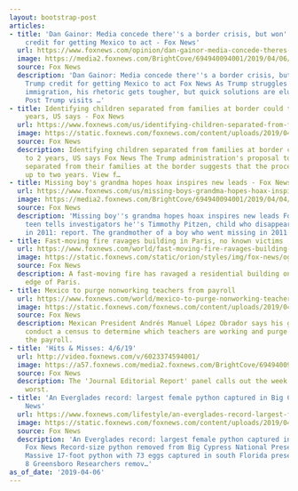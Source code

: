 ```yaml
---
layout: bootstrap-post
articles:
- title: 'Dan Gainor: Media concede there''s a border crisis, but won''t give Trump
    credit for getting Mexico to act - Fox News'
  url: https://www.foxnews.com/opinion/dan-gainor-media-concede-theres-a-border-crisis-but-wont-give-trump-credit-for-getting-mexico-to-act
  image: https://media2.foxnews.com/BrightCove/694940094001/2019/04/06/694940094001_6023340477001_6023340565001-vs.jpg
  source: Fox News
  description: 'Dan Gainor: Media concede there''s a border crisis, but won''t give
    Trump credit for getting Mexico to act Fox News As Trump struggles to curb unauthorized
    immigration, his rhetoric gets tougher, but quick solutions are elusive The Washington
    Post Trump visits …'
- title: Identifying children separated from families at border could take up to 2
    years, US says - Fox News
  url: https://www.foxnews.com/us/identifying-children-separated-from-families-at-the-border-could-take-up-to-two-years-us-says
  image: https://static.foxnews.com/foxnews.com/content/uploads/2019/04/family.jpg
  source: Fox News
  description: Identifying children separated from families at border could take up
    to 2 years, US says Fox News The Trump administration's proposal to identify children
    separated from their families at the border suggests that the process could take
    up to two years. View f…
- title: Missing boy's grandma hopes hoax inspires new leads - Fox News
  url: https://www.foxnews.com/us/missing-boys-grandma-hopes-hoax-inspires-new-leads
  image: https://media2.foxnews.com/BrightCove/694940094001/2019/04/04/694940094001_6022458020001_6022454737001-vs.jpg
  source: Fox News
  description: 'Missing boy''s grandma hopes hoax inspires new leads Fox News Ohio
    teen tells investigators he''s Timmothy Pitzen, child who disappeared in Illinois
    in 2011: report. The grandmother of a boy who went missing in 2011 from...'
- title: Fast-moving fire ravages building in Paris, no known victims
  url: https://www.foxnews.com/world/fast-moving-fire-ravages-building-in-paris-no-known-victims
  image: https://static.foxnews.com/static/orion/styles/img/fox-news/og/og-fox-news.png
  source: Fox News
  description: A fast-moving fire has ravaged a residential building on the northern
    edge of Paris.
- title: Mexico to purge nonworking teachers from payroll
  url: https://www.foxnews.com/world/mexico-to-purge-nonworking-teachers-from-payroll
  image: https://static.foxnews.com/foxnews.com/content/uploads/2019/04/ContentBroker_contentid-250c2541488e426bacf82752f7cbda53.png
  source: Fox News
  description: Mexican President Andrés Manuel López Obrador says his government will
    conduct a census to determine which teachers are working and purge the rest from
    the payroll.
- title: 'Hits & Misses: 4/6/19'
  url: http://video.foxnews.com/v/6023374594001/
  image: https://a57.foxnews.com/media2.foxnews.com/BrightCove/694940094001/2019/04/06/640/360/694940094001_6023374750001_6023374594001-vs.jpg
  source: Fox News
  description: The 'Journal Editorial Report' panel calls out the week's best and
    worst.
- title: 'An Everglades record: largest female python captured in Big Cypress - Fox
    News'
  url: https://www.foxnews.com/lifestyle/an-everglades-record-largest-female-python-captured-in-big-cypress
  image: https://static.foxnews.com/foxnews.com/content/uploads/2019/04/python-BIG-CYPRESS-NATIONAL-PRESERVE.jpg
  source: Fox News
  description: 'An Everglades record: largest female python captured in Big Cypress
    Fox News Record-size python removed from Big Cypress National Preserve NBC2 News
    Massive 17-foot python with 73 eggs captured in south Florida preserve WGHP FOX
    8 Greensboro Researchers remov…'
as_of_date: '2019-04-06'
---
```


